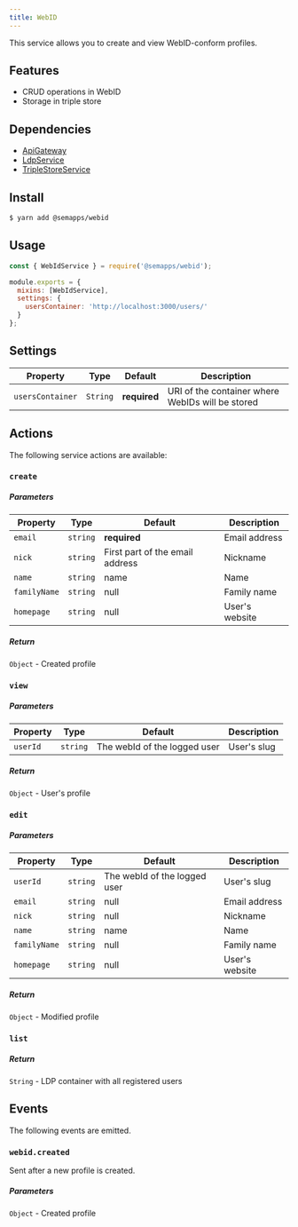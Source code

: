 ```yaml
---
title: WebID
---
```


This service allows you to create and view WebID-conform profiles.

## Features

- CRUD operations in WebID
- Storage in triple store

## Dependencies

- [ApiGateway](https://moleculer.services/docs/0.14/moleculer-web.html)
- [LdpService](ldp/index.md)
- [TripleStoreService](triplestore/index.md)

## Install

```bash
$ yarn add @semapps/webid
```

## Usage

```js
const { WebIdService } = require('@semapps/webid');

module.exports = {
  mixins: [WebIdService],
  settings: {
    usersContainer: 'http://localhost:3000/users/'
  }
};
```

## Settings

| Property         | Type     | Default      | Description                                      |
|------------------|----------|--------------|--------------------------------------------------|
| `usersContainer` | `String` | **required** | URI of the container where WebIDs will be stored |

## Actions

The following service actions are available:

### `create`

##### Parameters
| Property     | Type     | Default                         | Description    |
|--------------|----------|---------------------------------|----------------|
| `email`      | `string` | **required**                    | Email address  |
| `nick`       | `string` | First part of the email address | Nickname       |
| `name`       | `string` | name                            | Name           |
| `familyName` | `string` | null                            | Family name    |
| `homepage`   | `string` | null                            | User's website |

##### Return
`Object` - Created profile

### `view`

##### Parameters
| Property  | Type     | Default                      | Description  |
|-----------|----------|------------------------------|--------------|
| `userId`  | `string` | The webId of the logged user | User's slug  |

##### Return
`Object` - User's profile

### `edit`

##### Parameters
| Property     | Type     | Default                      | Description    |
|--------------|----------|------------------------------|----------------|
| `userId`     | `string` | The webId of the logged user | User's slug    |
| `email`      | `string` | null                         | Email address  |
| `nick`       | `string` | null                         | Nickname       |
| `name`       | `string` | name                         | Name           |
| `familyName` | `string` | null                         | Family name    |
| `homepage`   | `string` | null                         | User's website |

##### Return
`Object` - Modified profile

### `list`

##### Return
`String` - LDP container with all registered users

## Events

The following events are emitted.

### `webid.created`

Sent after a new profile is created.

##### Parameters

`Object` - Created profile